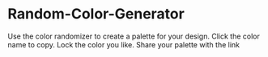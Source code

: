 # Random-Color-Generator

Use the color randomizer to create a palette for your design. Click the color name to copy. Lock the color you like. Share your palette with the link
